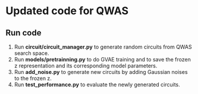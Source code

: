 # Updated code for QWAS

## Run code
1) Run **circuit/circuit_manager.py** to generate random circuits from QWAS search space.
2) Run **models/pretrainning.py** to do GVAE training and to save the frozen z representation and its corresponding model parameters.
3) Run **add_noise.py** to generate new circuits by adding Gaussian noises to the frozen z.
4) Run **test_performance.py** to evaluate the newly generated circuits.
